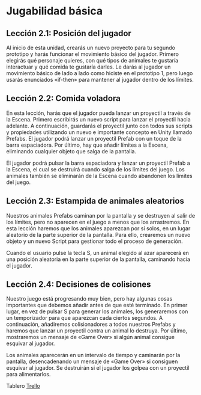 # Jugabilidad básica

## Lección 2.1: Posición del jugador

Al inicio de esta unidad, crearás un nuevo proyecto para tu segundo prototipo y harás funcionar el movimiento básico del jugador. Primero elegirás qué personaje quieres, con qué tipos de animales te gustaría interactuar y qué comida te gustaría darles. Le darás al jugador un movimiento básico de lado a lado como hiciste en el prototipo 1, pero luego usarás enunciados «if-then» para mantener al jugador dentro de los límites. 


## Lección 2.2: Comida voladora

En esta lección, harás que el jugador pueda lanzar un proyectil a través de la Escena. Primero escribirás un nuevo script para lanzar el proyectil hacia adelante. A continuación, guardarás el proyectil junto con todos sus scripts y propiedades utilizando un nuevo e importante concepto en Unity llamado Prefabs. El jugador podrá lanzar un proyectil Prefab con un toque de la barra espaciadora. Por último, hay que añadir límites a la Escena, eliminando cualquier objeto que salga de la pantalla. 

El jugador podrá pulsar la barra espaciadora y lanzar un proyectil Prefab a la Escena, el cual se destruirá cuando salga de los límites del juego. Los animales también se eliminarán de la Escena cuando abandonen los límites del juego.


## Lección 2.3: Estampida de animales aleatorios

Nuestros animales Prefabs caminan por la pantalla y se destruyen al salir de los límites, pero no aparecen en el juego a menos que los arrastremos. En esta lección haremos que los animales aparezcan por sí solos, en un lugar aleatorio de la parte superior de la pantalla. Para ello, crearemos un nuevo objeto y un nuevo Script para gestionar todo el proceso de generación. 

Cuando el usuario pulse la tecla S, un animal elegido al azar aparecerá en una posición aleatoria en la parte superior de la pantalla, caminando hacia el jugador.

## Lección 2.4: Decisiones de colisiones

Nuestro juego está progresando muy bien, pero hay algunas cosas importantes que debemos añadir antes de que esté terminado. En primer lugar, en vez de pulsar S para generar los animales, los generaremos con un temporizador para que aparezcan cada ciertos segundos. A continuación, añadiremos colisionadores a todos nuestros Prefabs y haremos que lanzar un proyectil contra un animal lo destruya. Por último, mostraremos un mensaje de «Game Over» si algún animal consigue esquivar al jugador.

Los animales aparecerán en un intervalo de tiempo y caminarán por la pantalla, desencadenando un mensaje de «Game Over» si consiguen esquivar al jugador. Se destruirán si el jugador los golpea con un proyectil para alimentarlos.


Tablero [Trello](https://trello.com/invite/b/0lQT9RcI/ATTIf418c09484e2e493e5cf59f7b6b4885aC1F6D11B/videojuego)

